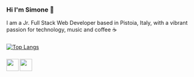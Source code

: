 ### Hi I'm Simone 👋

I am a Jr. Full Stack Web Developer based in Pistoia, Italy, with a vibrant passion for technology, music and coffee ☕ 

###
[![Top Langs](https://github-readme-stats.vercel.app/api/top-langs/?username=elmurie&langs_count=8&layout=compact)](https://github.com/elmurie/github-readme-stats)

###
<a href="https://www.linkedin.com/in/simone-morieri/"><img src="https://raw.githubusercontent.com/elmurie/test/main/linkedin.png?token=AT5HHNN6323QN6WDZQPRGZDBY6HPU" align="left" width="32"></a> 
<a href="mailto:elmurie@gmail.com"><img src="https://raw.githubusercontent.com/elmurie/test/main/email_orange.png?token=AT5HHNLW6JRFYLZVSCYZY63BY6HKQ" align="left" width="32" ></a>

